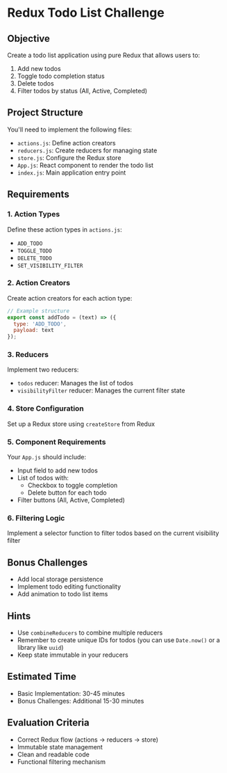 # Redux Todo List Challenge

## Objective
Create a todo list application using pure Redux that allows users to:
1. Add new todos
2. Toggle todo completion status
3. Delete todos
4. Filter todos by status (All, Active, Completed)

## Project Structure
You'll need to implement the following files:
- `actions.js`: Define action creators
- `reducers.js`: Create reducers for managing state
- `store.js`: Configure the Redux store
- `App.js`: React component to render the todo list
- `index.js`: Main application entry point

## Requirements

### 1. Action Types
Define these action types in `actions.js`:
- `ADD_TODO`
- `TOGGLE_TODO`
- `DELETE_TODO`
- `SET_VISIBILITY_FILTER`

### 2. Action Creators
Create action creators for each action type:
```javascript
// Example structure
export const addTodo = (text) => ({
  type: 'ADD_TODO',
  payload: text
});
```

### 3. Reducers
Implement two reducers:
- `todos` reducer: Manages the list of todos
- `visibilityFilter` reducer: Manages the current filter state

### 4. Store Configuration
Set up a Redux store using `createStore` from Redux

### 5. Component Requirements
Your `App.js` should include:
- Input field to add new todos
- List of todos with:
  - Checkbox to toggle completion
  - Delete button for each todo
- Filter buttons (All, Active, Completed)

### 6. Filtering Logic
Implement a selector function to filter todos based on the current visibility filter

## Bonus Challenges
- Add local storage persistence
- Implement todo editing functionality
- Add animation to todo list items

## Hints
- Use `combineReducers` to combine multiple reducers
- Remember to create unique IDs for todos (you can use `Date.now()` or a library like `uuid`)
- Keep state immutable in your reducers

## Estimated Time
- Basic Implementation: 30-45 minutes
- Bonus Challenges: Additional 15-30 minutes

## Evaluation Criteria
- Correct Redux flow (actions → reducers → store)
- Immutable state management
- Clean and readable code
- Functional filtering mechanism